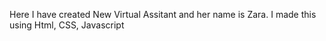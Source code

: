 Here I have created New Virtual Assitant and her name is Zara.
I made this using Html, CSS, Javascript
